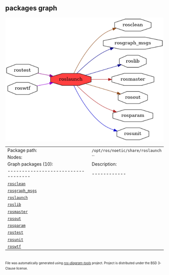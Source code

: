 <!--
File was automatically generated using 'ros-diagram-tools' project.
Project is distributed under the BSD 3-Clause license.
-->

## packages graph

[![roslaunch](roslaunch.png "roslaunch")](roslaunch.png)

|     |     |
| --- | --- |
| Package path: | `/opt/ros/noetic/share/roslaunch` |
| Nodes: | `` |
| Graph packages (10): | Description: |
| ----------------------------------- | ------------ |
| [`rosclean`](rosclean.html) |  |
| [`rosgraph_msgs`](rosgraph_msgs.html) |  |
| [`roslaunch`](roslaunch.html) |  |
| [`roslib`](roslib.html) |  |
| [`rosmaster`](rosmaster.html) |  |
| [`rosout`](rosout.html) |  |
| [`rosparam`](rosparam.html) |  |
| [`rostest`](rostest.html) |  |
| [`rosunit`](rosunit.html) |  |
| [`roswtf`](roswtf.html) |  |


</br>
<font size="1">
File was automatically generated using <a href="https://github.com/anetczuk/ros-diagram-tools"><i>ros-diagram-tools</i></a> project.
Project is distributed under the BSD 3-Clause license.
</font>
